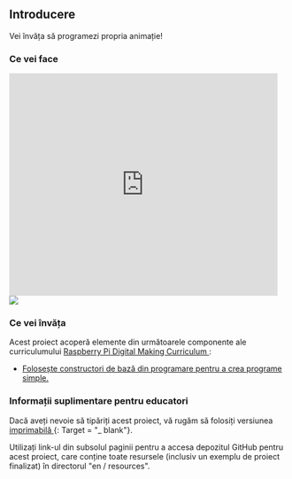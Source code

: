 ## Introducere

Vei învăța să programezi propria animație!

### Ce vei face

<div class="scratch-preview">
  <iframe allowtransparency="true" width="485" height="402" src="https://scratch.mit.edu/projects/embed/26818098/?autostart=false" frameborder="0"></iframe>
  <img src="images/space-final.png">
</div>

### Ce vei învăța

Acest proiect acoperă elemente din următoarele componente ale curriculumului [ Raspberry Pi Digital Making Curriculum ](http://rpf.io/curriculum):

+ [Folosește constructori de bază din programare pentru a crea programe simple.](https://www.raspberrypi.org/curriculum/programming/creator)

### Informații suplimentare pentru educatori

Dacă aveți nevoie să tipăriți acest proiect, vă rugăm să folosiți versiunea [ imprimabilă ](https://projects.raspberrypi.org/en/projects/lost-in-space/print) {: Target = "_ blank"}.

Utilizați link-ul din subsolul paginii pentru a accesa depozitul GitHub pentru acest proiect, care conține toate resursele (inclusiv un exemplu de proiect finalizat) în directorul "en / resources".